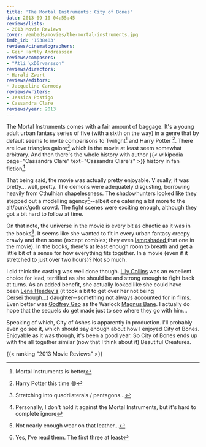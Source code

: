 ```yaml
---
title: 'The Mortal Instruments: City of Bones'
date: 2013-09-10 04:55:45
reviews/lists:
- 2013 Movie Reviews
cover: /embeds/movies/the-mortal-instruments.jpg
imdb_id: '1538403'
reviews/cinematographers:
- Geir Hartly Andreassen
reviews/composers:
- "Atli \xD6rvarsson"
reviews/directors:
- Harald Zwart
reviews/editors:
- Jacqueline Carmody
reviews/writers:
- Jessica Postigo
- Cassandra Clare
reviews/year: 2013
---
```

The Mortal Instruments comes with a fair amount of baggage. It's a young adult urban fantasy series of five (with a sixth on the way) in a genre that by default seems to invite comparisons to Twilight[^1] and Harry Potter [^2]. There are love triangles galore[^3] which in the movie at least seem somewhat arbitrary. And then there's the whole history with author {{< wikipedia page="Cassandra Clare" text="Cassandra Clare's" >}} history in fan fiction[^4].

<!--more-->

That being said, the movie was actually pretty enjoyable. Visually, it was pretty... well, pretty. The demons were adequately disgusting, borrowing heavily from Cthulhian shapelessness. The shadowhunters looked like they stepped out a modelling agency[^5]--albeit one catering a bit more to the alt/punk/goth crowd. The fight scenes were exciting enough, although they got a bit hard to follow at time.

On that note, the universe in the movie is every bit as chaotic as it was in the books[^6]. It seems like she wanted to fit in every urban fantasy creepy crawly and then some (except zombies; they even <a href="http://tvtropes.org/pmwiki/pmwiki.php/Main/LampshadeHanging">lampshaded </a>that one in the movie). In the books, there's at least enough room to breath and get a little bit of a sense for how everything fits together. In a movie (even if it stretched to just over two hours)? Not so much.

I did think the casting was well done though. <a itemprop="url" href="http://www.imdb.com/name/nm2934314/?ref_=tt_cl_t1">Lily Collins</a> was an excellent choice for lead, terrified as she should be and strong enough to fight back at turns. As an added benefit, she actually looked like she could have been <a itemprop="url" href="http://www.imdb.com/name/nm0372176/?ref_=tt_cl_t9">Lena Headey's</a> (it took a bit to get over her not being <a href="http://www.imdb.com/character/ch0159526/?ref_=tt_cl_t1">Cersei</a> though...) daughter--something not always accounted for in films. Even better was <a itemprop="url" href="http://www.imdb.com/name/nm3295837/?ref_=tt_cl_t8">Godfrey Gao</a> as the Warlock <a href="http://www.imdb.com/character/ch0319349/?ref_=tt_cl_t8">Magnus Bane</a>. I actually do hope that the sequels do get made just to see where they go with him...

Speaking of which, City of Ashes is apparently in production. I'll probably even go see it, which should say enough about how I enjoyed City of Bones. Enjoyable as it was though, it's been a good year. So City of Bones ends up with the all together similar (now that I think about it) Beautiful Creatures.

{{< ranking "2013 Movie Reviews" >}}

[^1]: Mortal Instruments is better
[^2]: Harry Potter this time :smile:
[^3]: Stretching into quadrilaterals / pentagons...
[^4]: Personally, I don't hold it against the Mortal Instruments, but it's hard to complete ignore
[^5]: Not nearly enough wear on that leather...
[^6]: Yes, I've read them. The first three at least